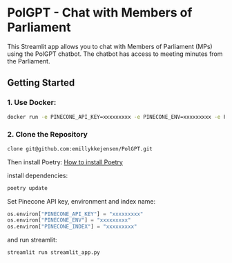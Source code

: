 # PolGPT - Chat with Members of Parliament

This Streamlit app allows you to chat with Members of Parliament (MPs) using the PolGPT chatbot. The chatbot has access to meeting minutes from the Parliament.


## Getting Started

### 1. Use Docker:

```bash
docker run -e PINECONE_API_KEY=xxxxxxxxx -e PINECONE_ENV=xxxxxxxxx -e PINECONE_INDEX=xxxxxxxxx ghcr.io/emillykkejensen/polgpt:main
```


### 2. Clone the Repository

```bash
clone git@github.com:emillykkejensen/PolGPT.git
```

Then install Poetry:
[How to install Poetry](https://python-poetry.org/docs/)


install dependencies:
```bash
poetry update
```

Set Pinecone API key, environment and index name:
```python
os.environ["PINECONE_API_KEY"] = "xxxxxxxxx"
os.environ["PINECONE_ENV"] = "xxxxxxxxx"
os.environ["PINECONE_INDEX"] = "xxxxxxxxx"
```

and run streamlit:
```bash
streamlit run streamlit_app.py
```